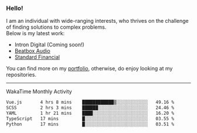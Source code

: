 ### Hello!

I am an individual with wide-ranging interests, who thrives on the challenge of finding solutions to complex problems. <br/> Below is my latest work:
- Intron Digital (Coming soon!)
- [Beatbox Audio](https://bumbleboss.xyz/w/beatbox-audio)
- [Standard Financial](https://bumbleboss.xyz/w/standard-financial)

You can find more on my [portfolio](https://bumbleboss.xyz/work), otherwise, do enjoy looking at my repositories.

---

WakaTime Monthly Activity

<!--START_SECTION:waka-->

```txt
Vue.js       4 hrs 8 mins    ████████████▒░░░░░░░░░░░░   49.16 %
SCSS         2 hrs 3 mins    ██████░░░░░░░░░░░░░░░░░░░   24.46 %
YAML         1 hr 21 mins    ████░░░░░░░░░░░░░░░░░░░░░   16.20 %
TypeScript   17 mins         █░░░░░░░░░░░░░░░░░░░░░░░░   03.55 %
Python       17 mins         █░░░░░░░░░░░░░░░░░░░░░░░░   03.51 %
```

<!--END_SECTION:waka-->
